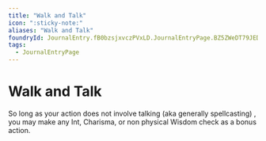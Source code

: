 ```yaml
---
title: "Walk and Talk"
icon: ":sticky-note:"
aliases: "Walk and Talk"
foundryId: JournalEntry.fB0bzsjxvczPVxLD.JournalEntryPage.BZ5ZWeDT79JEDs4z
tags:
  - JournalEntryPage
---
```


# Walk and Talk
So long as your action does not involve talking (aka generally spellcasting) , you may make any Int, Charisma, or non physical Wisdom check as a bonus action.